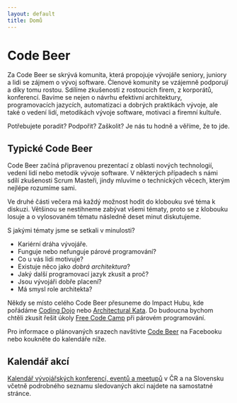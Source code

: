 ```yaml
---
layout: default
title: Domů
---
```


# Code Beer

Za Code Beer se skrývá komunita, která propojuje vývojáře seniory, juniory a lidi se zájmem
o vývoj software. Členové komunity se vzájemně podporují a díky tomu rostou.
Sdílíme zkušenosti z rostoucích firem, z korporátů, konferencí. Bavíme se nejen o návrhu efektivní
architektury, programovacích jazycích, automatizaci a dobrých praktikách vývoje, ale také o vedení lidí,
metodikách vývoje software, motivaci a firemní kultuře.

Potřebujete poradit? Podpořit? Zaškolit? Je nás tu hodně a věříme, že to jde. 

## Typické Code Beer

Code Beer začíná připravenou prezentací z oblasti nových technologií,
vedení lidí nebo metodik vývoje software. V některých případech s námi sdílí
zkušenosti Scrum Masteři, jindy mluvíme o technických věcech, kterým nejlépe rozumíme sami.

Ve druhé části večera má každý možnost hodit do klobouku své téma k diskuzi.
Většinou se nestihneme zabývat všemi tématy, proto se z klobouku losuje a o vylosovaném
tématu následně deset minut diskutujeme.

S jakými tématy jsme se setkali v minulosti?

- Kariérní dráha vývojáře.
- Funguje nebo nefunguje párové programování?
- Co u vás lidi motivuje?
- Existuje něco jako *dobrá architektura*?
- Jaký další programovací jazyk zkusit a proč?
- Jsou vývojáři dobře placení?
- Má smysl role architekta?

Někdy se místo celého Code Beer přesuneme do Impact Hubu, kde pořádáme [Coding Dojo](https://codingdojo.org/) nebo
[Architectural Kata](https://archkatas.herokuapp.com/). Do budoucna bychom chtěli zkusit
řešit úkoly [Free Code Camp](https://www.freecodecamp.org/) při párovém programování.

Pro informace o plánovaných srazech navštivte [Code Beer](https://www.facebook.com/groups/free.code.beer/)
na Facebooku nebo koukněte do kalendáře níže.

## Kalendář akcí

[Kalendář vývojářských konferencí, eventů a meetupů](/kalendar) v ČR a na Slovensku
včetně podrobného seznamu sledovaných akcí najdete na samostatné stránce.
